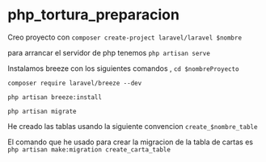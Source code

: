 # php_tortura_preparacion

Creo proyecto con `composer create-project laravel/laravel $nombre`

para arrancar el servidor de php tenemos `php artisan serve`

Instalamos breeze con los siguientes comandos , `cd $nombreProyecto`

`composer require laravel/breeze --dev`

`php artisan breeze:install`

`php artisan migrate`

He creado las tablas usando la siguiente convencion `create_$nombre_table`

El comando que he usado para crear la migracion de la tabla de cartas es `php artisan make:migration create_carta_table`
